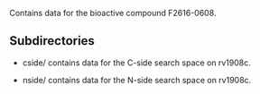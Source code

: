 Contains data for the bioactive compound F2616-0608.

## Subdirectories

- cside/ contains data for the C-side search space on rv1908c.

- nside/ contains data for the N-side search space on rv1908c.

